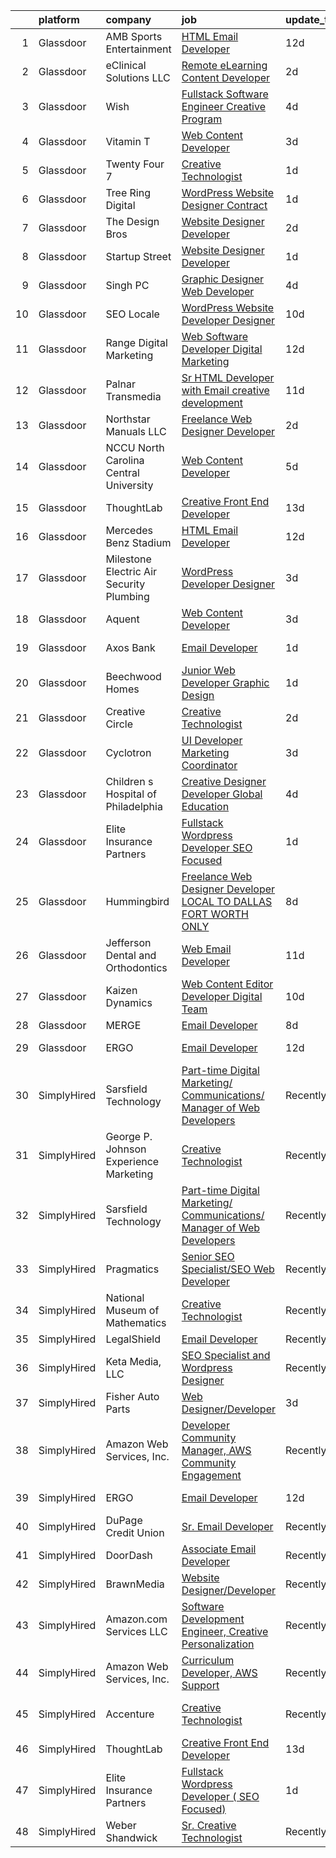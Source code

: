 

|    | platform    | company                                      | job                                                                                                                                                                                                                                                                                                                                                                                                                                                                                                                                                                                                                                                                                                                                                                                                                                                                                                                                                                         | update_time   | location                    |
|---:|:------------|:---------------------------------------------|:----------------------------------------------------------------------------------------------------------------------------------------------------------------------------------------------------------------------------------------------------------------------------------------------------------------------------------------------------------------------------------------------------------------------------------------------------------------------------------------------------------------------------------------------------------------------------------------------------------------------------------------------------------------------------------------------------------------------------------------------------------------------------------------------------------------------------------------------------------------------------------------------------------------------------------------------------------------------------|:--------------|:----------------------------|
|  1 | Glassdoor   | AMB Sports   Entertainment                   | [HTML Email Developer](https://www.glassdoor.com/partner/jobListing.htm?pos=112&ao=1136043&s=58&guid=00000182770d38f1998ac1bf773b9a43&src=GD_JOB_AD&t=SR&vt=w&cs=1_cab2d0d3&cb=1659854731802&jobListingId=1008028235126&jrtk=3-0-1g9rgqe93khp0801-1g9rgqe9hjooq800-eacde8b18bac105a-)                                                                                                                                                                                                                                                                                                                                                                                                                                                                                                                                                                                                                                                                                       | 12d           | Atlanta, GA                 |
|  2 | Glassdoor   | eClinical Solutions  LLC                     | [Remote eLearning Content Developer](https://www.glassdoor.com/partner/jobListing.htm?pos=119&ao=1136043&s=58&guid=00000182770d38f1998ac1bf773b9a43&src=GD_JOB_AD&t=SR&vt=w&ea=1&cs=1_45529f00&cb=1659854731805&jobListingId=1008054442945&jrtk=3-0-1g9rgqe93khp0801-1g9rgqe9hjooq800-15ee1c590d7f1b46-)                                                                                                                                                                                                                                                                                                                                                                                                                                                                                                                                                                                                                                                                    | 2d            | Mansfield, MA               |
|  3 | Glassdoor   | Wish                                         | [Fullstack Software Engineer   Creative Program](https://www.glassdoor.com/partner/jobListing.htm?pos=128&ao=1136043&s=58&guid=00000182770d38f1998ac1bf773b9a43&src=GD_JOB_AD&t=SR&vt=w&ea=1&cs=1_1e508139&cb=1659854731806&jobListingId=1008049014158&jrtk=3-0-1g9rgqe93khp0801-1g9rgqe9hjooq800-8c4a176534223a50-)                                                                                                                                                                                                                                                                                                                                                                                                                                                                                                                                                                                                                                                        | 4d            | San Francisco, CA           |
|  4 | Glassdoor   | Vitamin T                                    | [Web Content Developer](https://www.glassdoor.com/partner/jobListing.htm?pos=108&ao=1110586&s=58&guid=00000182770d38f1998ac1bf773b9a43&src=GD_JOB_AD&t=SR&vt=w&cs=1_5923e72c&cb=1659854731802&jobListingId=1008050982939&cpc=2CAED5C921A5F994&jrtk=3-0-1g9rgqe93khp0801-1g9rgqe9hjooq800-9b47c492056784e2--6NYlbfkN0DMrcEu7yrtATojKJA7cEzGQ3FdRGWLh0CZQInL4ECGI6k5tN82kdM0OKoro5eXmjo25juUC15Bn1G4cRfi3ZWomLUombBVxYksRzLeiExQ_4Fim0RwU85ePscBrQDtHdwzZP8Ab7NonE8C-l656Cy7HQTPgWnq-6cWRaaH_V60TqZ8QyTi2QHJH4PEITmaJ5nk7QehGXovP5ulAnhzlSKZ_7rLL0rx8tMivCBsZAF6aIBpV0TVPWdJgEOU3RdqBDPlcn-bk4tvCETu9o6P_3YagHE_2VI-g8vHwPoCkaQM9KThPJJ781YWX1TOSLOLRT_TWkNcm4IlPm3Rz0USY4fEuFJV9m9ZzEgEkd4i7ECGC3fScUhc8ySD9v5TGoWDQ3EtfI9SEeUefqbVCHYJitixWH0mrU2WQBHsjXI4-Bml4zLhaFIPub6xWrqYaOEaVX36EjPym3EbQTP7aA_gmtps)                                                                                                                                                                 | 3d            | Remote                      |
|  5 | Glassdoor   | Twenty Four 7                                | [Creative Technologist](https://www.glassdoor.com/partner/jobListing.htm?pos=121&ao=1136043&s=58&guid=00000182770d38f1998ac1bf773b9a43&src=GD_JOB_AD&t=SR&vt=w&cs=1_e3f7727b&cb=1659854731805&jobListingId=1008056543479&jrtk=3-0-1g9rgqe93khp0801-1g9rgqe9hjooq800-2bcc77a9ca51c865-)                                                                                                                                                                                                                                                                                                                                                                                                                                                                                                                                                                                                                                                                                      | 1d            | Portland, OR                |
|  6 | Glassdoor   | Tree Ring Digital                            | [WordPress Website Designer  Contract ](https://www.glassdoor.com/partner/jobListing.htm?pos=114&ao=1136043&s=58&guid=00000182770d38f1998ac1bf773b9a43&src=GD_JOB_AD&t=SR&vt=w&ea=1&cs=1_bac6753e&cb=1659854731802&jobListingId=1008056070705&jrtk=3-0-1g9rgqe93khp0801-1g9rgqe9hjooq800-f7e69fea78790bfe-)                                                                                                                                                                                                                                                                                                                                                                                                                                                                                                                                                                                                                                                                 | 1d            | Remote                      |
|  7 | Glassdoor   | The Design Bros                              | [Website Designer Developer](https://www.glassdoor.com/partner/jobListing.htm?pos=113&ao=1136043&s=58&guid=00000182770d38f1998ac1bf773b9a43&src=GD_JOB_AD&t=SR&vt=w&ea=1&cs=1_2deedae5&cb=1659854731802&jobListingId=1008053519666&jrtk=3-0-1g9rgqe93khp0801-1g9rgqe9hjooq800-7c56c23e97d33c83-)                                                                                                                                                                                                                                                                                                                                                                                                                                                                                                                                                                                                                                                                            | 2d            | Las Vegas, NV               |
|  8 | Glassdoor   | Startup Street                               | [Website Designer Developer](https://www.glassdoor.com/partner/jobListing.htm?pos=101&ao=1110586&s=58&guid=00000182770d38f1998ac1bf773b9a43&src=GD_JOB_AD&t=SR&vt=w&ea=1&cs=1_ad41e696&cb=1659854731801&jobListingId=1008055844213&cpc=BD090CE016BE616F&jrtk=3-0-1g9rgqe93khp0801-1g9rgqe9hjooq800-c8547d52ce8df285--6NYlbfkN0CO3DEfAY9A68AIVwcxeRGvQUfeLcLgbZIyCfLEHxv2SbETCGcreyMc2jMmpqyw-4leW3cSgUcz3fWje6oPIsDxK737dtTX1run7MN7o3Wz8KXTl2Wd3371z45NdLWGns_Zgy4JJOmZi7Us6h5-LtUYhSP-KkXqHFjuOC7alBblz3SHyAmfNf5AaUCDBtw6cIJF21_oyvsJUED5kcI8s-ktCPc_dLg1RAqifhOMEYS-sgaEHLPTj7eMUxgOTd32R4Dr0HsJlq9JYJy6csEE_4YtIwHP7bb0F_AEQKO0UNx_QeJCFu94mYCUhmzV50z1FCtfY_cvVHaj-_MLQ8fQI5izLoFQkzlTHrPkpzz_Sq1fpdyx9omHWIf9x2OU9IIzhRtcrTP7kZNHkgIZ8AVcW97-f8BxdW5fP9UIQKVq7AyGV9O9pY3lka2NBAgu52NyoNePoIVl325RNIrkaJqLArhz6sY4NfpjzfaREH-sMp9DAS1AhPvKS6uhrzguE2Z5v9GFa1jGUDXlMw%3D%3D)                                                                                           | 1d            | Tampa, FL                   |
|  9 | Glassdoor   | Singh PC                                     | [Graphic Designer Web Developer](https://www.glassdoor.com/partner/jobListing.htm?pos=106&ao=1110586&s=58&guid=00000182770d38f1998ac1bf773b9a43&src=GD_JOB_AD&t=SR&vt=w&ea=1&cs=1_b29c2447&cb=1659854731802&jobListingId=1008047935746&cpc=6FC5BA77C9A4CD78&jrtk=3-0-1g9rgqe93khp0801-1g9rgqe9hjooq800-5c368c8f1994bc4b--6NYlbfkN0DqKMLcAIUKHWfrqBJvvS4sZmLmWZERQ79hXB6mVECSt8bvKOSjQVRuQro0ibVYf6hhkuB1lcUTL95g7zFvLu-N4_KPCJ1y54_XUEepgGiRgHcYBT82qYwY_lTufcJG4q9oTFvb9UHTCXZaW_b3Lpwzp_uc6_Ffca__N0ILXJqFPIHyqhrd2ec-pCQ-EfM1C74KuiOGoV3TA0W7l-YDK2wQU-TALYWjLvETTaGiyX5PcWnYh8cNsIvaAX-9iCqkQqYFft7fp8CzzbWsy52JZ7uVF6JC4UcL6EXI4vm5vVoH3vCoy_YDxLxQGWjeOSyWT7dM21v0q0CCGJyiBjuG6TbiXyXIdCsiPufCVuGT8Vl2oScUF-55cAO42N_zLnmTqtzqBYTcj8510RrhB7vAXOs8Ov8X1gH9RZFT_IgPeqHssAc94C_Tmny9V84sq0FgzboblbIZ0YA4bU_J5X5KAQf6ybtgIc-oRK9iyFyraWh4UhLz16i7mxtNNvGX8fZ5KLip19JmmS9mjg%3D%3D)                                                                                       | 4d            | Remote                      |
| 10 | Glassdoor   | SEO Locale                                   | [WordPress Website Developer   Designer](https://www.glassdoor.com/partner/jobListing.htm?pos=116&ao=1136043&s=58&guid=00000182770d38f1998ac1bf773b9a43&src=GD_JOB_AD&t=SR&vt=w&ea=1&cs=1_9bf5e248&cb=1659854731803&jobListingId=1008033084333&jrtk=3-0-1g9rgqe93khp0801-1g9rgqe9hjooq800-323be4a7ff3f7476-)                                                                                                                                                                                                                                                                                                                                                                                                                                                                                                                                                                                                                                                                | 10d           | Doylestown, PA              |
| 11 | Glassdoor   | Range Digital Marketing                      | [Web Software Developer   Digital Marketing](https://www.glassdoor.com/partner/jobListing.htm?pos=123&ao=1136043&s=58&guid=00000182770d38f1998ac1bf773b9a43&src=GD_JOB_AD&t=SR&vt=w&ea=1&cs=1_67b11969&cb=1659854731805&jobListingId=1008027763210&jrtk=3-0-1g9rgqe93khp0801-1g9rgqe9hjooq800-fa239d33ec105870-)                                                                                                                                                                                                                                                                                                                                                                                                                                                                                                                                                                                                                                                            | 12d           | Remote                      |
| 12 | Glassdoor   | Palnar Transmedia                            | [Sr HTML Developer with Email creative development](https://www.glassdoor.com/partner/jobListing.htm?pos=117&ao=1136043&s=58&guid=00000182770d38f1998ac1bf773b9a43&src=GD_JOB_AD&t=SR&vt=w&cs=1_d6d421e6&cb=1659854731805&jobListingId=1008031477424&jrtk=3-0-1g9rgqe93khp0801-1g9rgqe9hjooq800-fd17df4198460cc2-)                                                                                                                                                                                                                                                                                                                                                                                                                                                                                                                                                                                                                                                          | 11d           | New Jersey                  |
| 13 | Glassdoor   | Northstar Manuals  LLC                       | [Freelance Web Designer Developer](https://www.glassdoor.com/partner/jobListing.htm?pos=118&ao=1136043&s=58&guid=00000182770d38f1998ac1bf773b9a43&src=GD_JOB_AD&t=SR&vt=w&ea=1&cs=1_daee755b&cb=1659854731805&jobListingId=1008053687388&jrtk=3-0-1g9rgqe93khp0801-1g9rgqe9hjooq800-8b4a9c59b254270b-)                                                                                                                                                                                                                                                                                                                                                                                                                                                                                                                                                                                                                                                                      | 2d            | Mount Clemens, MI           |
| 14 | Glassdoor   | NCCU   North Carolina Central University     | [Web Content Developer](https://www.glassdoor.com/partner/jobListing.htm?pos=120&ao=1136043&s=58&guid=00000182770d38f1998ac1bf773b9a43&src=GD_JOB_AD&t=SR&vt=w&cs=1_9d5bb70a&cb=1659854731805&jobListingId=1008044649859&jrtk=3-0-1g9rgqe93khp0801-1g9rgqe9hjooq800-ba3247534929d644-)                                                                                                                                                                                                                                                                                                                                                                                                                                                                                                                                                                                                                                                                                      | 5d            | Durham, NC                  |
| 15 | Glassdoor   | ThoughtLab                                   | [Creative Front End Developer](https://www.glassdoor.com/partner/jobListing.htm?pos=109&ao=1136043&s=58&guid=00000182770d38f1998ac1bf773b9a43&src=GD_JOB_AD&t=SR&vt=w&cs=1_aadf2213&cb=1659854731802&jobListingId=1008026573735&jrtk=3-0-1g9rgqe93khp0801-1g9rgqe9hjooq800-80fdb340d35ef9ec-)                                                                                                                                                                                                                                                                                                                                                                                                                                                                                                                                                                                                                                                                               | 13d           | Remote                      |
| 16 | Glassdoor   | Mercedes Benz Stadium                        | [HTML Email Developer](https://www.glassdoor.com/partner/jobListing.htm?pos=115&ao=1136043&s=58&guid=00000182770d38f1998ac1bf773b9a43&src=GD_JOB_AD&t=SR&vt=w&ea=1&cs=1_9ab6071a&cb=1659854731803&jobListingId=1008028184763&jrtk=3-0-1g9rgqe93khp0801-1g9rgqe9hjooq800-9a547699c45640b0-)                                                                                                                                                                                                                                                                                                                                                                                                                                                                                                                                                                                                                                                                                  | 12d           | Atlanta, GA                 |
| 17 | Glassdoor   | Milestone Electric  Air  Security   Plumbing | [WordPress Developer Designer](https://www.glassdoor.com/partner/jobListing.htm?pos=122&ao=1136043&s=58&guid=00000182770d38f1998ac1bf773b9a43&src=GD_JOB_AD&t=SR&vt=w&ea=1&cs=1_4ec5c472&cb=1659854731805&jobListingId=1008051857172&jrtk=3-0-1g9rgqe93khp0801-1g9rgqe9hjooq800-05f90b28b7c9a4ee-)                                                                                                                                                                                                                                                                                                                                                                                                                                                                                                                                                                                                                                                                          | 3d            | Garland, TX                 |
| 18 | Glassdoor   | Aquent                                       | [Web Content Developer](https://www.glassdoor.com/partner/jobListing.htm?pos=107&ao=1110586&s=58&guid=00000182770d38f1998ac1bf773b9a43&src=GD_JOB_AD&t=SR&vt=w&cs=1_3f6777fe&cb=1659854731802&jobListingId=1008051207584&cpc=AC285F3A3ECA6BB0&jrtk=3-0-1g9rgqe93khp0801-1g9rgqe9hjooq800-e08a8f8f348d910f--6NYlbfkN0DMrcEu7yrtATojKJA7cEzGQ3FdRGWLh0CZQInL4ECGI9gD0Wolx9R2EDT7B77c2cRSY10wi-ePXNheSG7gDjxa5FNCFbNmEIeasKKYA0ugIgJ5M5hiwxoAqjcchqTo84j-mAea4vEC6WHXpYSprIu2IMoIXs7a8Uf5aMXHaokhYepr3r6z_siPh51YoKySxQSkFVvmHZnMWe5AaDsAS5a5340nIDSwfPGcLGfx30pkmPnCKOD1hVhz1zien2giOsFHxwyEMxNkaQ32ZW7Yzcmb1Hv5Vloxjhhw3H5gXkmx4B8rwBsdcV-O20ru0usRzsH_wM7sRW1jL0FN7vRMW-7xR9ojPDtfohuSYklQUeCSv7Q_hr5k_syYC44nkMB17L5jobWT8gnCe-hGJULyFRRIWmg6-s_grVFtt1OU4pA-cKGo_leK6vAcuWr3tNmcvjO03r8V5YVlYw%3D%3D)                                                                                                                                                                     | 3d            | Remote                      |
| 19 | Glassdoor   | Axos Bank                                    | [Email Developer](https://www.glassdoor.com/partner/jobListing.htm?pos=126&ao=1136043&s=58&guid=00000182770d38f1998ac1bf773b9a43&src=GD_JOB_AD&t=SR&vt=w&cs=1_9836bbbb&cb=1659854731806&jobListingId=1008055274191&jrtk=3-0-1g9rgqe93khp0801-1g9rgqe9hjooq800-46abf876bb52050c-)                                                                                                                                                                                                                                                                                                                                                                                                                                                                                                                                                                                                                                                                                            | 1d            | San Diego, CA               |
| 20 | Glassdoor   | Beechwood Homes                              | [Junior Web Developer Graphic Design](https://www.glassdoor.com/partner/jobListing.htm?pos=105&ao=1110586&s=58&guid=00000182770d38f1998ac1bf773b9a43&src=GD_JOB_AD&t=SR&vt=w&ea=1&cs=1_bded1b47&cb=1659854731802&jobListingId=1008056087959&cpc=1FDE87803EF93CD3&jrtk=3-0-1g9rgqe93khp0801-1g9rgqe9hjooq800-1f918ef7c9cb8131--6NYlbfkN0AS57DkDylVShPhgOjpRgGCZifuE7BsZsr_ouSWgREGsYU9J9ba3OoAo_B_2-4yRLo4vAb8ezj1shnle-kHycIPxOII6DUnd0StxQij1vs4cR2okCAu5aLXKZMpfDO5MQqmB1JX49zWCk6xpxWliG_cf774Gt1I8tuTX0PnS7RgYBjD7j9gFQ17A2kHWJya25zIXZP9-FVawCxBHRo6eD8yYDfWWS3fbXLrS3xrDSENrTjjHQT2uxtk5wAY1IEvY5OOcATkNK7Elo0iocWu5rD0AAcIVCGqfgZxHJ_9V-lqqaYqnqH_-xA41YZ-yh_tKRZKvechZjTAJy7a42AYlQHMzlGNri5WwezWuEu63YTyLjibN1puM57Ba5fXTMQuLizyhSPKvmEXumbecUUsGXAgY6IhnjkAQJMraR7KlmIxXjINUKBQDUHPG2yG65zW7rMjjiHT4QL8apjVb8wClB40U_PqooAA_JR6qYYsmtQqDthxk2CUCk8Qf5sFsr-OCR5R7sPlYya9CA%3D%3D)                                                                                  | 1d            | Jericho, NY                 |
| 21 | Glassdoor   | Creative Circle                              | [Creative Technologist](https://www.glassdoor.com/partner/jobListing.htm?pos=104&ao=1110586&s=58&guid=00000182770d38f1998ac1bf773b9a43&src=GD_JOB_AD&t=SR&vt=w&cs=1_d2d79cd5&cb=1659854731801&jobListingId=1008052746547&cpc=9952A63AB06E78AD&jrtk=3-0-1g9rgqe93khp0801-1g9rgqe9hjooq800-b74225bc8c59c95e--6NYlbfkN0BPwlZa85gbT4Q3XYQoU_uQn0Qmw9zd_9UNfmcwtqAVud1yvyq1Z4UAlx1bxhDUi3LksnLBypyz1ki1AYlpqBEOtzLCLCRpEUWiYZAxQp35ZwbGwGgfIipNjYJRWVKtqW2P6n0tnODntoOzONS9wOCfDiQdRQlv6VB3BbCCzTOWuMlup2Ihgo1JkYLJNAM8CbRdZyfdcwbgl0hV8uBbeDHs7GMjNNM1lyVnLGP0YrCjwkqQWpq3GNiXlT7LPdUzNtcaU8wOb2Kr8NbfI8xBtewICT23N3S05a19vAbF3GHQQGIqRom9TITnd0pK_NlSwTsMxqdtKiYfStMcBoHK79gD-kUHzsI0cTfG6U2CQyCOp7Q71HR508ouuIlGQLevLBSFNAhk-LOtqr9ME9DVYabvfJ20DHkeTy47w3Ky_ZmurJRRMYXS6PVHuh9JjDqmG9ggexd8baxk31M96AQqtFn82cUqiAY3GHUxzS_XdvQb_cu6nTZ-vTueWWxmh0vM7PwYXLF1J9EIJg%3D%3D)                                                                                                     | 2d            | Seattle, WA                 |
| 22 | Glassdoor   | Cyclotron                                    | [UI Developer   Marketing Coordinator](https://www.glassdoor.com/partner/jobListing.htm?pos=129&ao=1136043&s=58&guid=00000182770d38f1998ac1bf773b9a43&src=GD_JOB_AD&t=SR&vt=w&ea=1&cs=1_1de2eaf2&cb=1659854731806&jobListingId=1008051355020&jrtk=3-0-1g9rgqe93khp0801-1g9rgqe9hjooq800-17eab6d289fda98c-)                                                                                                                                                                                                                                                                                                                                                                                                                                                                                                                                                                                                                                                                  | 3d            | Remote                      |
| 23 | Glassdoor   | Children s Hospital of Philadelphia          | [Creative Designer Developer   Global Education](https://www.glassdoor.com/partner/jobListing.htm?pos=125&ao=1136043&s=58&guid=00000182770d38f1998ac1bf773b9a43&src=GD_JOB_AD&t=SR&vt=w&cs=1_d9900d3b&cb=1659854731806&jobListingId=1008047525869&jrtk=3-0-1g9rgqe93khp0801-1g9rgqe9hjooq800-0e729ca8e5ee00a8-)                                                                                                                                                                                                                                                                                                                                                                                                                                                                                                                                                                                                                                                             | 4d            | Philadelphia, PA            |
| 24 | Glassdoor   | Elite Insurance Partners                     | [Fullstack Wordpress Developer   SEO Focused ](https://www.glassdoor.com/partner/jobListing.htm?pos=103&ao=1110586&s=58&guid=00000182770d38f1998ac1bf773b9a43&src=GD_JOB_AD&t=SR&vt=w&ea=1&cs=1_fc19cd58&cb=1659854731801&jobListingId=1008055598968&cpc=BAB9AA3F436D8911&jrtk=3-0-1g9rgqe93khp0801-1g9rgqe9hjooq800-dc7ce6ec7933ee83--6NYlbfkN0B4jp5mfsiLEiFpPCxOna81i2z6rJx9ZIZWhVZJ6SFnYaUFhWEbiLq-ux6tGBiZBM229QLC6LaZlUMaH7Otj20uzez9fk48_h2cperLyLt1Is5YxnDWXXJ7SF6ow_bDKsszPYTbevNoo_O5DsPMWLi85_uf1EDKAWVat1kr8kNwkWDAf7LqdTrCThLGoyKh51qJXFLQvadzVTWocn_QxbDoyclnTJBaKXTgoIyW8d_l5vmnBolQ6O6W9COXdqCzudYjRMPgh9DHCxnC5XGh-WRAh9kMpRVSQonH3aXlrp_0ZEcSK6glpk9f953ZsMx5lZvRb9-zYBL-kpoTjPGrd4nieWcqUBo65NIRdEblD4MDpdRVvcsRR5MIwUQfzez5gtrX1N5O2Rq1muiYqyu5rH-ExHBYbyDCD-knqwKTVgyLFxF2BjjGOmuDe-_wwoujjS93Sup2PLjQ5llYI4mkg_7iCdT_Pv_nFvaX6qhuUbE1a9TVf_ahhbSVG3Zy-QV6FBpKCbpJllkl0A%3D%3D)                                                                         | 1d            | Remote                      |
| 25 | Glassdoor   | Hummingbird                                  | [Freelance Web Designer Developer   LOCAL TO DALLAS FORT WORTH ONLY](https://www.glassdoor.com/partner/jobListing.htm?pos=102&ao=1110586&s=58&guid=00000182770d38f1998ac1bf773b9a43&src=GD_JOB_AD&t=SR&vt=w&ea=1&cs=1_ec0ee5b4&cb=1659854731801&jobListingId=1008038353845&cpc=D24EE3D704DEE7AC&jrtk=3-0-1g9rgqe93khp0801-1g9rgqe9hjooq800-6b9bd44cb71ec0a0--6NYlbfkN0AY4guaBc_odNxnJHTncvfwFu86WvDwtbc_K-gSZc1x5K7wdWHYCJnRhc0BEaIQIUd8vFYjU1_FI9NcsDjwHdImEPxd_ADqdj3xXEqiSd8xlQVVmIPoR5eMXuvfuP3Sp8LjBjI2JP7AQpBNOxgAV5D5HdIpr2ZJ538jsorUPfmLKL4MMVWHX7gAOvk0iQvaatoLbu2LTdMl4HZ4k8NbhvNRDEsuGmhjuWxLKmggLuRDY3klkbMFoKmGSSOn8QIVJAXDn2C3ie9QMY_mbW5O_8ubsoLUUD0dcJJeYeYUoWG1n33wLYR9dbBLApuikoQhs8LD776HNUsCjSMK69nTnPoGlZI9Snmn-swgaSWTfj4kRTOeV8JGExuf04xZCdiIAy0Zb3b3ZqGilVr2q34kzrXGCgYZxpxaBkfD8dRLIok_BlqruwZQok6eJtXf2yJ6tG6v-lFf2kxouaVR2fjT_k78E3OVX2F7OlKOiz4m0OvaVuJBMYtCB3PPphbNeIzTE2QEdHKtH4rvgnLKXEHvWsu0-JP0w6uHs_wlI2MHWl3iEHKURc0_ZX3uPiGtGTVpStc%3D) | 8d            | Remote                      |
| 26 | Glassdoor   | Jefferson Dental and Orthodontics            | [Web Email Developer](https://www.glassdoor.com/partner/jobListing.htm?pos=130&ao=1136043&s=58&guid=00000182770d38f1998ac1bf773b9a43&src=GD_JOB_AD&t=SR&vt=w&ea=1&cs=1_4cedd636&cb=1659854731806&jobListingId=1008031089435&jrtk=3-0-1g9rgqe93khp0801-1g9rgqe9hjooq800-72bc9b482d1253e3-)                                                                                                                                                                                                                                                                                                                                                                                                                                                                                                                                                                                                                                                                                   | 11d           | Dallas, TX                  |
| 27 | Glassdoor   | Kaizen Dynamics                              | [Web Content Editor Developer  Digital Team ](https://www.glassdoor.com/partner/jobListing.htm?pos=127&ao=1136043&s=58&guid=00000182770d38f1998ac1bf773b9a43&src=GD_JOB_AD&t=SR&vt=w&ea=1&cs=1_a970c1a4&cb=1659854731806&jobListingId=1008032730332&jrtk=3-0-1g9rgqe93khp0801-1g9rgqe9hjooq800-d1d200d1f09f0cb9-)                                                                                                                                                                                                                                                                                                                                                                                                                                                                                                                                                                                                                                                           | 10d           | Washington, DC              |
| 28 | Glassdoor   | MERGE                                        | [Email Developer](https://www.glassdoor.com/partner/jobListing.htm?pos=110&ao=1136043&s=58&guid=00000182770d38f1998ac1bf773b9a43&src=GD_JOB_AD&t=SR&vt=w&cs=1_3cf82a8c&cb=1659854731802&jobListingId=1008038408281&jrtk=3-0-1g9rgqe93khp0801-1g9rgqe9hjooq800-026b1d5ccf828fde-)                                                                                                                                                                                                                                                                                                                                                                                                                                                                                                                                                                                                                                                                                            | 8d            | Denver, CO                  |
| 29 | Glassdoor   | ERGO                                         | [Email Developer](https://www.glassdoor.com/partner/jobListing.htm?pos=111&ao=1136043&s=58&guid=00000182770d38f1998ac1bf773b9a43&src=GD_JOB_AD&t=SR&vt=w&ea=1&cs=1_09a3619b&cb=1659854731802&jobListingId=1008028371596&jrtk=3-0-1g9rgqe93khp0801-1g9rgqe9hjooq800-d93bab4517ba546e-)                                                                                                                                                                                                                                                                                                                                                                                                                                                                                                                                                                                                                                                                                       | 12d           | New York, NY                |
| 30 | SimplyHired | Sarsfield Technology                         | [Part-time Digital Marketing/ Communications/ Manager of Web Developers](https://www.simplyhired.com/job/macHK6dkeEfQn7hPYSxYcVYl8ceCtRP3O8HbIY1wHx7dXf80-SWHvw?q=creative+developer)                                                                                                                                                                                                                                                                                                                                                                                                                                                                                                                                                                                                                                                                                                                                                                                       | Recently      | Remote                      |
| 31 | SimplyHired | George P. Johnson Experience Marketing       | [Creative Technologist](https://www.simplyhired.com/job/X8yVov9aKQcnZfj5dHgeC53AnCX_OFkaPB8wd4BbpnddN5BPBgRckg?q=creative+developer)                                                                                                                                                                                                                                                                                                                                                                                                                                                                                                                                                                                                                                                                                                                                                                                                                                        | Recently      | San Francisco, CA           |
| 32 | SimplyHired | Sarsfield Technology                         | [Part-time Digital Marketing/ Communications/ Manager of Web Developers](https://www.simplyhired.com/job/macHK6dkeEfQn7hPYSxYcVYl8ceCtRP3O8HbIY1wHx7dXf80-SWHvw?q=creative+developer)                                                                                                                                                                                                                                                                                                                                                                                                                                                                                                                                                                                                                                                                                                                                                                                       | Recently      | Remote                      |
| 33 | SimplyHired | Pragmatics                                   | [Senior SEO Specialist/SEO Web Developer](https://www.simplyhired.com/job/YThmy1pqQZWCN6NpVm6jm_YsyMddiBHbrB2fuFAy04LBN_GxOXbL2A?q=creative+developer)                                                                                                                                                                                                                                                                                                                                                                                                                                                                                                                                                                                                                                                                                                                                                                                                                      | Recently      | Washington, DC              |
| 34 | SimplyHired | National Museum of Mathematics               | [Creative Technologist](https://www.simplyhired.com/job/0U6H0xImnvO0G21ZJ0OVRC_e2HpXeCxX4pMNov7zSsf6hHnXR4jADA?q=creative+developer)                                                                                                                                                                                                                                                                                                                                                                                                                                                                                                                                                                                                                                                                                                                                                                                                                                        | Recently      | New York, NY                |
| 35 | SimplyHired | LegalShield                                  | [Email Developer](https://www.simplyhired.com/job/InTvnyVbqqJ0ZXH8aW9nGoLkyyPTA1D_lZhsgxpXdnwKdCgxXf_9kA?q=creative+developer)                                                                                                                                                                                                                                                                                                                                                                                                                                                                                                                                                                                                                                                                                                                                                                                                                                              | Recently      | Remote                      |
| 36 | SimplyHired | Keta Media, LLC                              | [SEO Specialist and Wordpress Designer](https://www.simplyhired.com/job/Wpnjo5fVD3_mHsgHg-vfvaT1DI04yYTSg6tK_MoGFhTXr0yBHAK1PA?q=creative+developer)                                                                                                                                                                                                                                                                                                                                                                                                                                                                                                                                                                                                                                                                                                                                                                                                                        | Recently      | Knoxville, TN               |
| 37 | SimplyHired | Fisher Auto Parts                            | [Web Designer/Developer](https://www.simplyhired.com/job/s2FdPt99ObKq09ozPYGHkKCyFx4zjcAbRa8393qH4qRUIFyXZ3Vo5g?q=creative+developer)                                                                                                                                                                                                                                                                                                                                                                                                                                                                                                                                                                                                                                                                                                                                                                                                                                       | 3d            | Staunton, VA                |
| 38 | SimplyHired | Amazon Web Services, Inc.                    | [Developer Community Manager, AWS Community Engagement](https://www.simplyhired.com/job/mPu67BhbtZao-Yg4uiFFpuceImT6YrQoINGkdZi_1ivcVqX5_ipJBA?q=creative+developer)                                                                                                                                                                                                                                                                                                                                                                                                                                                                                                                                                                                                                                                                                                                                                                                                        | Recently      | Remote                      |
| 39 | SimplyHired | ERGO                                         | [Email Developer](https://www.simplyhired.com/job/pveKBhNDW9gC5BEWKblgBbltcWkzQjL9k3luHo4k5BJz7Q3ZmU7WsQ?q=creative+developer)                                                                                                                                                                                                                                                                                                                                                                                                                                                                                                                                                                                                                                                                                                                                                                                                                                              | 12d           | New York, NY                |
| 40 | SimplyHired | DuPage Credit Union                          | [Sr. Email Developer](https://www.simplyhired.com/job/VQB_-j2IM7V485_z4QnCFliDc7WIOXbSXNgq6VgDcobV_bst2WQT5g?q=creative+developer)                                                                                                                                                                                                                                                                                                                                                                                                                                                                                                                                                                                                                                                                                                                                                                                                                                          | Recently      | Naperville, IL              |
| 41 | SimplyHired | DoorDash                                     | [Associate Email Developer](https://www.simplyhired.com/job/AuzbkNz94SCrL0mZILP9L7HE0J-knOwGct9W5E0Nfh0OQ7GAuICWtA?q=creative+developer)                                                                                                                                                                                                                                                                                                                                                                                                                                                                                                                                                                                                                                                                                                                                                                                                                                    | Recently      | New York, NY                |
| 42 | SimplyHired | BrawnMedia                                   | [Website Designer/Developer](https://www.simplyhired.com/job/78BxKl1R6BpfuVu8Kpk-1cxMOjiHDgxQMPxrbQ5J7eWU9PbYxXCHNA?q=creative+developer)                                                                                                                                                                                                                                                                                                                                                                                                                                                                                                                                                                                                                                                                                                                                                                                                                                   | Recently      | Albany, NY                  |
| 43 | SimplyHired | Amazon.com Services LLC                      | [Software Development Engineer, Creative Personalization](https://www.simplyhired.com/job/73KIu5WYbpGexkoZbMZ2g6nlP5_C2fBzM4-GQKPJgoRVp_ziukPtZg?q=creative+developer)                                                                                                                                                                                                                                                                                                                                                                                                                                                                                                                                                                                                                                                                                                                                                                                                      | Recently      | Remote                      |
| 44 | SimplyHired | Amazon Web Services, Inc.                    | [Curriculum Developer, AWS Support](https://www.simplyhired.com/job/HK8u_W1s0Qj0XDr9nNnkhPX9sMTG6alrgg3-o7yRflu5mLBMl-pugg?q=creative+developer)                                                                                                                                                                                                                                                                                                                                                                                                                                                                                                                                                                                                                                                                                                                                                                                                                            | Recently      | Remote                      |
| 45 | SimplyHired | Accenture                                    | [Creative Technologist](https://www.simplyhired.com/job/SKPReiR9IwKKiDMrbJm5zJzVay5sW1UcE392V-SRTYAnRfZHYeqGUg?q=creative+developer)                                                                                                                                                                                                                                                                                                                                                                                                                                                                                                                                                                                                                                                                                                                                                                                                                                        | Recently      | Arlington, VA +34 locations |
| 46 | SimplyHired | ThoughtLab                                   | [Creative Front End Developer](https://www.simplyhired.com/job/mgyrVi9xGEdxnGefTgk-b1MEAbWAmB7-1ZjyK984IfKjhJP0_X6Krg?q=creative+developer)                                                                                                                                                                                                                                                                                                                                                                                                                                                                                                                                                                                                                                                                                                                                                                                                                                 | 13d           | Remote                      |
| 47 | SimplyHired | Elite Insurance Partners                     | [Fullstack Wordpress Developer ( SEO Focused)](https://www.simplyhired.com/job/nJT-h00hIWUM72N5JXx7rK5mAH_2-PmVDvEip2FUI25_IvQ69LjcWw?q=creative+developer)                                                                                                                                                                                                                                                                                                                                                                                                                                                                                                                                                                                                                                                                                                                                                                                                                 | 1d            | Remote                      |
| 48 | SimplyHired | Weber Shandwick                              | [Sr. Creative Technologist](https://www.simplyhired.com/job/YpzwGjcO5hZbkjNgRA90DMDVp9a8znzX3X0ZYfNFWArVYE8XajFeHw?q=creative+developer)                                                                                                                                                                                                                                                                                                                                                                                                                                                                                                                                                                                                                                                                                                                                                                                                                                    | Recently      | New York, NY                |